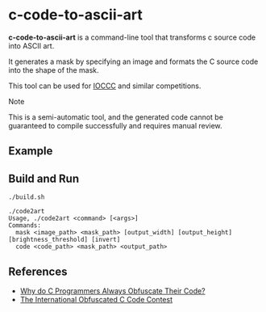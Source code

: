 # c-code-to-ascii-art

**c-code-to-ascii-art** is a command-line tool that transforms c source code into ASCII art.

It generates a mask by specifying an image and formats the C source code into the shape of the mask.

This tool can be used for [IOCCC](https://www.ioccc.org/) and similar competitions.

> [!Note]
> This is a semi-automatic tool, and the generated code cannot be guaranteed to compile successfully and requires manual review.

## Example

## Build and Run

```
./build.sh
```

```
./code2art
Usage, ./code2art <command> [<args>]
Commands:
  mask <image_path> <mask_path> [output_width] [output_height] [brightness_threshold] [invert]
  code <code_path> <mask_path> <output_path>
```

## References

- [Why do C Programmers Always Obfuscate Their Code?](https://www.youtube.com/watch?v=fJbAiXIum0k)
- [The International Obfuscated C Code Contest](http://www.ioccc.org/)
